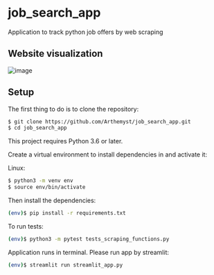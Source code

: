 # job_search_app
Application to track python job offers by web scraping

## Website visualization
![image](https://user-images.githubusercontent.com/59807704/189936914-1d84260b-87aa-45b6-b59a-239fe877edb5.png)

## Setup
The first thing to do is to clone the repository:

```sh
$ git clone https://github.com/Arthemyst/job_search_app.git
$ cd job_search_app
```

This project requires Python 3.6 or later.

Create a virtual environment to install dependencies in and activate it:

Linux:
```sh
$ python3 -m venv env
$ source env/bin/activate
```

Then install the dependencies:
```sh
(env)$ pip install -r requirements.txt
```

To run tests:

```sh
(env)$ python3 -m pytest tests_scraping_functions.py
```

Application runs in terminal. Please run app by streamlit:
```sh
(env)$ streamlit run streamlit_app.py
```
